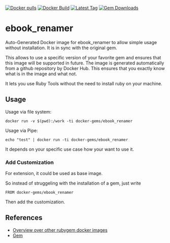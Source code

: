 [![Docker pulls](https://img.shields.io/docker/pulls/rubygem/ebook_renamer.svg)](https://hub.docker.com/r/rubygem/ebook_renamer/)
[![Docker Build](https://img.shields.io/docker/automated/rubygem/ebook_renamer.svg)](https://hub.docker.com/r/rubygem/ebook_renamer/)
[![Latest Tag](https://img.shields.io/github/tag/docker-rubygem/ebook_renamer.svg)](https://hub.docker.com/r/rubygem/ebook_renamer/)
[![Gem Downloads](https://img.shields.io/gem/dt/ebook_renamer.svg)](https://rubygems.org/gems/ebook_renamer/)
# ebook_renamer

Auto-Generated Docker image for ebook_renamer to allow simple usage without installation.
It is in sync with the original gem.

This allows to use a specific version of your favorite gem and ensures that this image will be supported in future.
The image is generated automatically from a github repository by Docker Hub.
This ensures that you exactly know what is in the image and what not.

It lets you use Ruby Tools without the need to install ruby on your machine.

## Usage

Usage via file system:

`docker run -v $(pwd):/work -ti docker-gems/ebook_renamer`

Usage via Pipe:

`echo "test" | docker run -ti docker-gems/ebook_renamer`

It depends on your specific use case how your want to use it.

### Add Customization

For extension, it could be used as base image.

So instead of struggeling with the installation of a gem, just write

`FROM docker-gems/ebook_renamer`

Then add the customization.

## References

 - [Overview over other rubygem docker images](https://github.com/thinkbot/docker-rubygem)
 - [Gem](https://rubygems.org/gems/ebook_renamer/)
